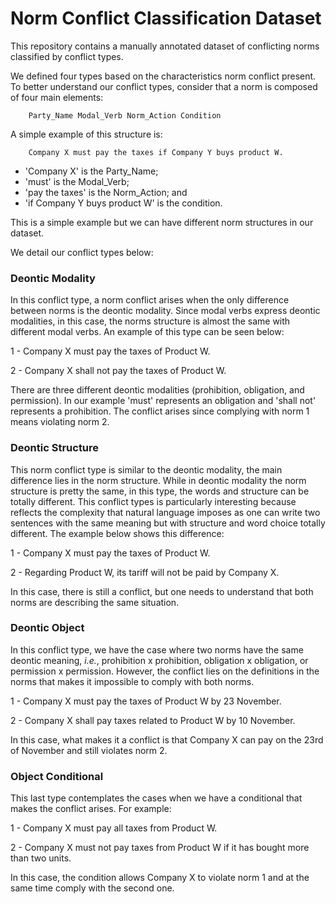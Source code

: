 # Norm Conflict Classification Dataset

This repository contains a manually annotated dataset of conflicting norms classified by conflict types.

We defined four types based on the characteristics norm conflict present.
To better understand our conflict types, consider that a norm is composed of four main elements:
<!-- Add link to our AAMAS paper. -->

```
    Party_Name Modal_Verb Norm_Action Condition
```

A simple example of this structure is:

```
    Company X must pay the taxes if Company Y buys product W.
```

- 'Company X' is the Party_Name;
- 'must' is the Modal_Verb;
- 'pay the taxes' is the Norm_Action; and
- 'if Company Y buys product W' is the condition.

This is a simple example but we can have different norm structures in our dataset.

We detail our conflict types below:

### Deontic Modality

In this conflict type, a norm conflict arises when the only difference between norms is the deontic modality.
Since modal verbs express deontic modalities, in this case, the norms structure is almost the same with different modal verbs.
An example of this type can be seen below:

1 - Company X must pay the taxes of Product W.

2 - Company X shall not pay the taxes of Product W.

There are three different deontic modalities (prohibition, obligation, and permission).
In our example 'must' represents an obligation and 'shall not' represents a prohibition.
The conflict arises since complying with norm 1 means violating norm 2.

### Deontic Structure

This norm conflict type is similar to the deontic modality, the main difference lies in the norm structure.
While in deontic modality the norm structure is pretty the same, in this type, the words and structure can be totally different.
This conflict types is particularly interesting because reflects the complexity that natural language imposes as one can write two sentences with the same meaning but with structure and word choice totally different.
The example below shows this difference:

1 - Company X must pay the taxes of Product W.

2 - Regarding Product W, its tariff will not be paid by Company X.

In this case, there is still a conflict, but one needs to understand that both norms are describing the same situation.

### Deontic Object

In this conflict type, we have the case where two norms have the same deontic meaning, *i.e.*, prohibition x prohibition, obligation x obligation, or permission x permission.
However, the conflict lies on the definitions in the norms that makes it impossible to comply with both norms.

1 - Company X must pay the taxes of Product W by 23 November.

2 - Company X shall pay taxes related to Product W by 10 November.

In this case, what makes it a conflict is that Company X can pay on the 23rd of November and still violates norm 2.

### Object Conditional

This last type contemplates the cases when we have a conditional that makes the conflict arises.
For example:

1 - Company X must pay all taxes from Product W.

2 - Company X must not pay taxes from Product W if it has bought more than two units.

In this case, the condition allows Company X to violate norm 1 and at the same time comply with the second one.